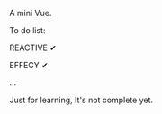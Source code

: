 A mini Vue.

To do list:

  REACTIVE ✔
  
  EFFECY ✔
  
  ...
  
Just for learning, It's not complete yet.


